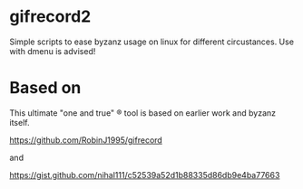 # gifrecord2
Simple scripts to ease byzanz usage on linux for different circustances. Use with dmenu is advised!

Based on
========

This ultimate "one and true" ® tool is based on earlier work and byzanz itself.

https://github.com/RobinJ1995/gifrecord

and

https://gist.github.com/nihal111/c52539a52d1b88335d86db9e4ba77663
